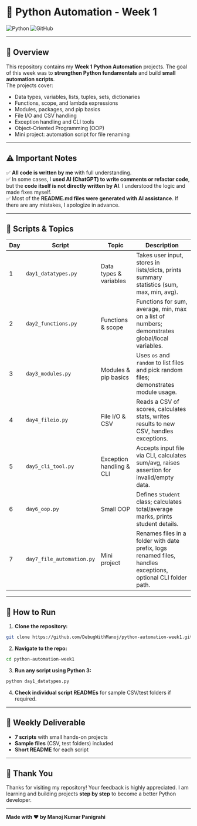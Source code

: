 
# 🐍 Python Automation - Week 1

![Python](https://img.shields.io/badge/Python-3.11-blue?logo=python&logoColor=white) ![GitHub](https://img.shields.io/badge/GitHub-Repo-black?logo=github&logoColor=white)

---

## 🎯 Overview

This repository contains my **Week 1 Python Automation** projects. The goal of this week was to **strengthen Python fundamentals** and build **small automation scripts**.  
The projects cover:

- Data types, variables, lists, tuples, sets, dictionaries  
- Functions, scope, and lambda expressions  
- Modules, packages, and pip basics  
- File I/O and CSV handling  
- Exception handling and CLI tools  
- Object-Oriented Programming (OOP)  
- Mini project: automation script for file renaming

---

## ⚠️ Important Notes

✅ **All code is written by me** with full understanding.  
✅ In some cases, I **used AI (ChatGPT) to write comments or refactor code**, but the **code itself is not directly written by AI**. I understood the logic and made fixes myself.  
✅ Most of the **README.md files were generated with AI assistance**. If there are any mistakes, I apologize in advance.  

---

## 📂 Scripts & Topics

| Day | Script | Topic | Description |
|-----|--------|-------|-------------|
| 1 | `day1_datatypes.py` | Data types & variables | Takes user input, stores in lists/dicts, prints summary statistics (sum, max, min, avg). |
| 2 | `day2_functions.py` | Functions & scope | Functions for sum, average, min, max on a list of numbers; demonstrates global/local variables. |
| 3 | `day3_modules.py` | Modules & pip basics | Uses `os` and `random` to list files and pick random files; demonstrates module usage. |
| 4 | `day4_fileio.py` | File I/O & CSV | Reads a CSV of scores, calculates stats, writes results to new CSV, handles exceptions. |
| 5 | `day5_cli_tool.py` | Exception handling & CLI | Accepts input file via CLI, calculates sum/avg, raises assertion for invalid/empty data. |
| 6 | `day6_oop.py` | Small OOP | Defines `Student` class; calculates total/average marks, prints student details. |
| 7 | `day7_file_automation.py` | Mini project | Renames files in a folder with date prefix, logs renamed files, handles exceptions, optional CLI folder path. |

---

## 🚀 How to Run

1. **Clone the repository:**
```bash
git clone https://github.com/DebugWithManoj/python-automation-week1.git
````

2. **Navigate to the repo:**

```bash
cd python-automation-week1
```

3. **Run any script using Python 3:**

```bash
python day1_datatypes.py
```

4. **Check individual script READMEs** for sample CSV/test folders if required.

---

## 📝 Weekly Deliverable

* **7 scripts** with small hands-on projects
* **Sample files** (CSV, test folders) included
* **Short README** for each script

---

## 🙏 Thank You

Thanks for visiting my repository! Your feedback is highly appreciated.
I am learning and building projects **step by step** to become a better Python developer.

---

**Made with ❤️ by Manoj Kumar Panigrahi**



